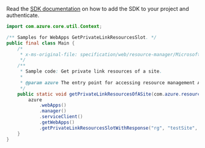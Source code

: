 Read the [SDK documentation](https://github.com/Azure/azure-sdk-for-java/blob/azure-resourcemanager_2.12.0/sdk/resourcemanager/azure-resourcemanager/README.md) on how to add the SDK to your project and authenticate.

```java
import com.azure.core.util.Context;

/** Samples for WebApps GetPrivateLinkResourcesSlot. */
public final class Main {
    /*
     * x-ms-original-file: specification/web/resource-manager/Microsoft.Web/stable/2021-03-01/examples/GetSitePrivateLinkResourcesSlot.json
     */
    /**
     * Sample code: Get private link resources of a site.
     *
     * @param azure The entry point for accessing resource management APIs in Azure.
     */
    public static void getPrivateLinkResourcesOfASite(com.azure.resourcemanager.AzureResourceManager azure) {
        azure
            .webApps()
            .manager()
            .serviceClient()
            .getWebApps()
            .getPrivateLinkResourcesSlotWithResponse("rg", "testSite", "stage", Context.NONE);
    }
}
```
